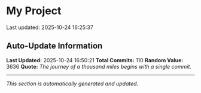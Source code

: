 # My Project


Last updated: 2025-10-24 16:25:37





















































































































































































































































































































































































































































































































## Auto-Update Information

**Last Updated:** 2025-10-24 16:50:21
**Total Commits:** 110
**Random Value:** 3636
**Quote:** _The journey of a thousand miles begins with a single commit._

---
_This section is automatically generated and updated._